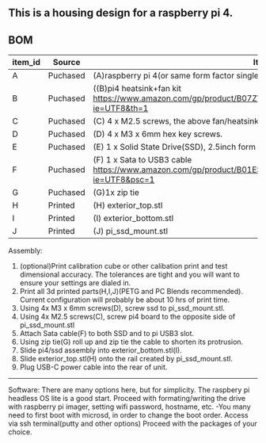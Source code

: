 ## This is a housing design for a raspberry pi 4.

   
## BOM

| item_id | Source | Item |
|-------|------|----|
|A|Puchased|(A)raspberry pi 4(or same form factor single board computer(sbc)) |
|B|Puchased|((B)pi4 heatsink+fan kit https://www.amazon.com/gp/product/B07ZV1LLWK/ref=ppx_yo_dt_b_asin_title_o00_s00?ie=UTF8&th=1|
|C|Puchased|(C) 4 x M2.5 screws, the above fan/heatsink kit provides these, otherwise buy|
|D|Puchased|(D) 4 x M3 x 6mm hex key screws.|
|E|Puchased|(E) 1 x Solid State Drive(SSD), 2.5inch form factor.|
|F|Puchased|(F) 1 x Sata to USB3 cable https://www.amazon.com/gp/product/B01ESJS36Q/ref=ppx_yo_dt_b_search_asin_title?ie=UTF8&psc=1|
|G|Puchased|(G)1x zip tie|
|H|Printed|(H) exterior_top.stl|
|I|Printed|(I) exterior_bottom.stl|
|J|Printed|(J) pi_ssd_mount.stl|

		
Assembly:
1. (optional)Print calibration cube or other calibation print and test dimensional accuracy. The tolerances are tight and you will want to ensure your settings are dialed in.
2. Print all 3d printed parts(H,I,J)(PETG and PC Blends recommended). Current configuration will probably be about 10 hrs of print time.
3. Using 4x M3  x 6mm screws(D), screw ssd to pi_ssd_mount.stl.
4. Using 4x M2.5 screws(C), screw pi4 board to the opposite side of pi_ssd_mount.stl
5. Attach Sata cable(F) to both SSD and to pi USB3 slot.
6. Using zip tie(G) roll up and zip tie the cable to shorten its protrusion.
7. Slide pi4/ssd assembly into exterior_bottom.stl(I).
8. Slide exterior_top.stl(H) onto the rail created by pi_ssd_mount.stl.
9. Plug USB-C power cable into the rear of unit.

---
Software:
There are many options here, but for simplicity. The raspbery pi headless OS lite is a good start.
Proceed with formating/writing the drive with raspberry pi imager, setting wifi password, hostname, etc.
	-You many need to first boot with microsd, in order to change the boot order.
Access via ssh terminal(putty and other options)
Proceed with the packages of your choice. 

